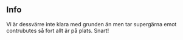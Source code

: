 ## Info

Vi är dessvärre inte klara med grunden än men tar supergärna emot contrubutes så fort allt är på plats. Snart!
